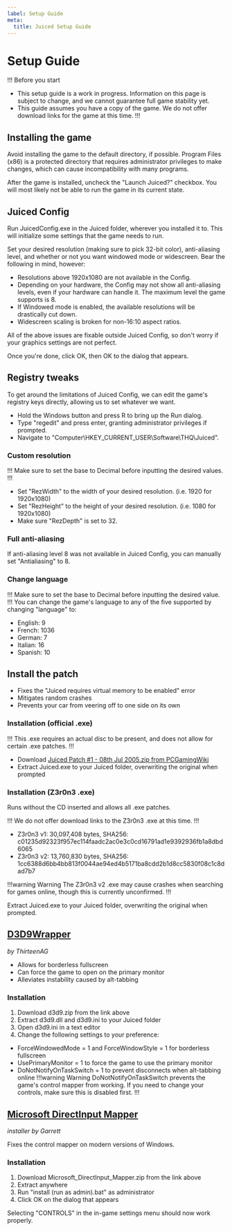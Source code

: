 ```yaml
---
label: Setup Guide
meta:
  title: Juiced Setup Guide
---
```

# Setup Guide

!!! Before you start
* This setup guide is a work in progress. Information on this page is subject to change, and we cannot guarantee full game stability yet.
* This guide assumes you have a copy of the game. We do not offer download links for the game at this time.
!!!

## Installing the game
Avoid installing the game to the default directory, if possible. Program Files (x86) is a protected directory that requires administrator privileges to make changes, which can cause incompatibility with many programs.

After the game is installed, uncheck the "Launch Juiced?" checkbox. You will most likely not be able to run the game in its current state.

## Juiced Config
Run JuicedConfig.exe in the Juiced folder, wherever you installed it to. This will initialize some settings that the game needs to run.

Set your desired resolution (making sure to pick 32-bit color), anti-aliasing level, and whether or not you want windowed mode or widescreen. Bear the following in mind, however:
* Resolutions above 1920x1080 are not available in the Config.
* Depending on your hardware, the Config may not show all anti-aliasing levels, even if your hardware can handle it. The maximum level the game supports is 8.
* If Windowed mode is enabled, the available resolutions will be drastically cut down.
* Widescreen scaling is broken for non-16:10 aspect ratios.

All of the above issues are fixable outside Juiced Config, so don't worry if your graphics settings are not perfect.

Once you're done, click OK, then OK to the dialog that appears.

## Registry tweaks
To get around the limitations of Juiced Config, we can edit the game's registry keys directly, allowing us to set whatever we want.

* Hold the Windows button and press R to bring up the Run dialog.
* Type "regedit" and press enter, granting administrator privileges if prompted.
* Navigate to "Computer\HKEY_CURRENT_USER\Software\THQ\Juiced".

### Custom resolution
!!!
Make sure to set the base to Decimal before inputting the desired values.
!!!
* Set "RezWidth" to the width of your desired resolution. (i.e. 1920 for 1920x1080)
* Set "RezHeight" to the height of your desired resolution. (i.e. 1080 for 1920x1080)
* Make sure "RezDepth" is set to 32.

### Full anti-aliasing
If anti-aliasing level 8 was not available in Juiced Config, you can manually set "Antialiasing" to 8.

### Change language
!!!
Make sure to set the base to Decimal before inputting the desired value.
!!!
You can change the game's language to any of the five supported by changing "language" to:
* English: 9
* French: 1036
* German: 7
* Italian: 16
* Spanish: 10

## Install the patch

* Fixes the "Juiced requires virtual memory to be enabled" error
* Mitigates random crashes
* Prevents your car from veering off to one side on its own

### Installation (official .exe)
!!!
This .exe requires an actual disc to be present, and does not allow for certain .exe patches.
!!!
* Download [Juiced Patch #1 - 08th Jul 2005.zip from PCGamingWiki](https://community.pcgamingwiki.com/files/file/2203-juiced-patch-1/)
* Extract Juiced.exe to your Juiced folder, overwriting the original when prompted

### Installation (Z3r0n3 .exe)

Runs without the CD inserted and allows all .exe patches.

!!!
We do not offer download links to the Z3r0n3 .exe at this time.
!!!

* Z3r0n3 v1: 30,097,408 bytes, SHA256: c01235d92323f957ec114faadc2ac0e3c0cd16791ad1e9392936fb1a8dbd6065
* Z3r0n3 v2: 13,760,830 bytes, SHA256: 1cc6388d6bb4bb813f0044ae94ed4b5171ba8cdd2b1d8cc5830f08c1c8dad7b7

!!!warning Warning
The Z3r0n3 v2 .exe may cause crashes when searching for games online, though this is currently unconfirmed.
!!!

Extract Juiced.exe to your Juiced folder, overwriting the original when prompted.

## [D3D9Wrapper](https://github.com/ThirteenAG/d3d9-wrapper/releases/latest)
*by ThirteenAG*

* Allows for borderless fullscreen
* Can force the game to open on the primary monitor
* Alleviates instability caused by alt-tabbing

### Installation

1. Download d3d9.zip from the link above
2. Extract d3d9.dll and d3d9.ini to your Juiced folder
3. Open d3d9.ini in a text editor
4. Change the following settings to your preference:
  * ForceWindowedMode = 1 and ForceWindowStyle = 1 for borderless fullscreen
  * UsePrimaryMonitor = 1 to force the game to use the primary monitor
  * DoNotNotifyOnTaskSwitch = 1 to prevent disconnects when alt-tabbing online
  !!!warning Warning
DoNotNotifyOnTaskSwitch prevents the game's control mapper from working. If you need to change your controls, make sure this is disabled first.
!!!

## [Microsoft DirectInput Mapper](https://community.pcgamingwiki.com/files/file/58-microsoft-directinput-mapper/)
*installer by Garrett*

Fixes the control mapper on modern versions of Windows.

### Installation ###
1. Download Microsoft_DirectInput_Mapper.zip from the link above
2. Extract anywhere
3. Run "install (run as admin).bat" as administrator
4. Click OK on the dialog that appears

Selecting "CONTROLS" in the in-game settings menu should now work properly.

